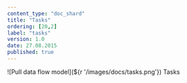 ```yaml
---
content_type: "doc_shard"
title: "Tasks"
ordering: [20,2]
label: "tasks"
version: 1.0
date: 27.08.2015
published: true
---
```

![Pull data flow model](${r '/images/docs/tasks.png'})
Tasks
